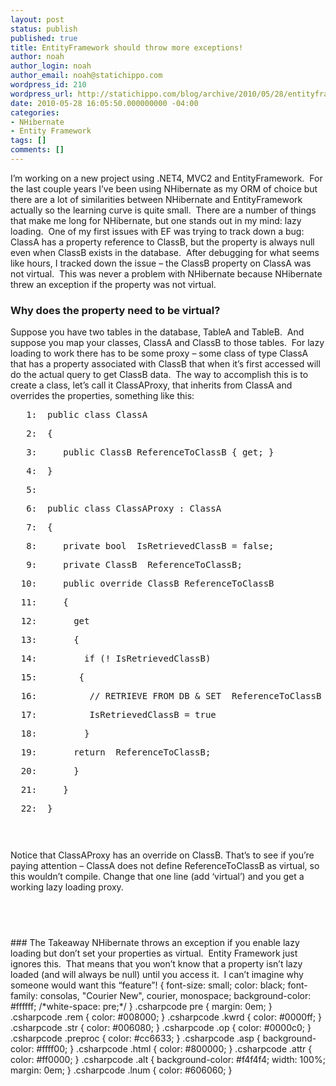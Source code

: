 ```yaml
---
layout: post
status: publish
published: true
title: EntityFramework should throw more exceptions!
author: noah
author_login: noah
author_email: noah@statichippo.com
wordpress_id: 210
wordpress_url: http://statichippo.com/blog/archive/2010/05/28/entityframework-should-throw-more-exceptions.aspx
date: 2010-05-28 16:05:50.000000000 -04:00
categories:
- NHibernate
- Entity Framework
tags: []
comments: []
---
```


I’m working on a new project using .NET4, MVC2 and EntityFramework.  For the last couple years I’ve been using NHibernate as my ORM of choice but there are a lot of similarities between NHibernate and EntityFramework actually so the learning curve is quite small.  There are a number of things that make me long for NHibernate, but one stands out in my mind: lazy loading.  One of my first issues with EF was trying to track down a bug: ClassA has a property reference to ClassB, but the property is always null even when ClassB exists in the database.  After debugging for what seems like hours, I tracked down the issue – the ClassB property on ClassA was not virtual.  This was never a problem with NHibernate because NHibernate threw an exception if the property was not virtual.
 ### Why does the property need to be virtual?
 
Suppose you have two tables in the database, TableA and TableB.  And suppose you map your classes, ClassA and ClassB to those tables.  For lazy loading to work there has to be some proxy – some class of type ClassA that has a property associated with ClassB that when it’s first accessed will do the actual query to get ClassB data.  The way to accomplish this is to create a class, let’s call it ClassAProxy, that inherits from ClassA and overrides the properties, something like this:
 <div class="csharpcode"><pre><span class="lnum">   1:  </span><span class="kwrd">public</span> <span class="kwrd">class</span> ClassA</pre><pre><span class="lnum">   2:  </span>{</pre><pre><span class="lnum">   3:  </span>   <span class="kwrd">public</span> ClassB ReferenceToClassB { get; }</pre><pre><span class="lnum">   4:  </span>}</pre><pre><span class="lnum">   5:  </span>&nbsp;</pre><pre><span class="lnum">   6:  </span>public <span class="kwrd">class</span> ClassAProxy : ClassA</pre><pre><span class="lnum">   7:  </span>{</pre><pre><span class="lnum">   8:  </span>   <span class="kwrd">private</span> <span class="kwrd">bool</span> _IsRetrievedClassB = <span class="kwrd">false</span>;</pre><pre><span class="lnum">   9:  </span>   <span class="kwrd">private</span> ClassB _ReferenceToClassB;</pre><pre><span class="lnum">  10:  </span>   <span class="kwrd">public</span> <span class="kwrd">override</span> ClassB ReferenceToClassB</pre><pre><span class="lnum">  11:  </span>   {</pre><pre><span class="lnum">  12:  </span>     get</pre><pre><span class="lnum">  13:  </span>     {</pre><pre><span class="lnum">  14:  </span>       <span class="kwrd">if</span> (!_IsRetrievedClassB)</pre><pre><span class="lnum">  15:  </span>      {</pre><pre><span class="lnum">  16:  </span>        <span class="rem">// RETRIEVE FROM DB &amp; SET _ReferenceToClassB</span></pre><pre><span class="lnum">  17:  </span>       _IsRetrievedClassB = <span class="kwrd">true</span></pre><pre><span class="lnum">  18:  </span>       }</pre><pre><span class="lnum">  19:  </span>     <span class="kwrd">return</span> _ReferenceToClassB;</pre><pre><span class="lnum">  20:  </span>     }   </pre><pre><span class="lnum">  21:  </span>   }</pre><pre><span class="lnum">  22:  </span>}</pre><pre>&nbsp;</pre><pre /></div>Notice that ClassAProxy has an override on ClassB. That&rsquo;s to see if you&rsquo;re paying attention &ndash; ClassA does not define ReferenceToClassB as virtual, so this wouldn&rsquo;t compile. Change that one line (add &lsquo;virtual&rsquo;) and you get a working lazy loading proxy.<pre><pre>&nbsp;</pre></pre>
### The Takeaway
NHibernate throws an exception if you enable lazy loading but don&rsquo;t set your properties as virtual.&nbsp; Entity Framework just ignores this.&nbsp; That means that you won&rsquo;t know that a property isn&rsquo;t lazy loaded (and will always be null) until you access it.&nbsp; I can&rsquo;t imagine why someone would want this &ldquo;feature&rdquo;!
<style type="text/css">csharpcode, .csharpcode pre</style>
{
font-size: small;
color: black;
font-family: consolas, "Courier New", courier, monospace;
background-color: #ffffff;
/*white-space: pre;*/
}
.csharpcode pre { margin: 0em; }
.csharpcode .rem { color: #008000; }
.csharpcode .kwrd { color: #0000ff; }
.csharpcode .str { color: #006080; }
.csharpcode .op { color: #0000c0; }
.csharpcode .preproc { color: #cc6633; }
.csharpcode .asp { background-color: #ffff00; }
.csharpcode .html { color: #800000; }
.csharpcode .attr { color: #ff0000; }
.csharpcode .alt 
{
background-color: #f4f4f4;
width: 100%;
margin: 0em;
}
.csharpcode .lnum { color: #606060; }

